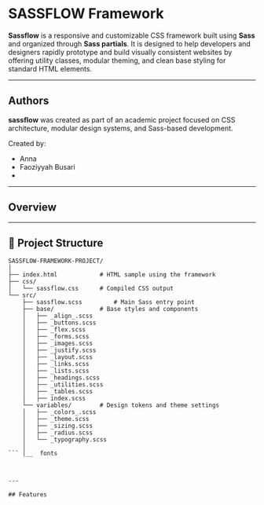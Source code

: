 # SASSFLOW Framework

**Sassflow** is a responsive and customizable CSS framework built using **Sass** and organized through **Sass partials**. It is designed to help developers and designers rapidly prototype and build visually consistent websites by offering utility classes, modular theming, and clean base styling for standard HTML elements.

---

## Authors

**sassflow** was created as part of an academic project focused on CSS architecture, modular design systems, and Sass-based development.

Created by:  
- Anna   
- Faoziyyah Busari 
- 

---

## Overview



---

## 📁 Project Structure

```
SASSFLOW-FRAMEWORK-PROJECT/
│
├── index.html            # HTML sample using the framework
├── css/
│   └── sassflow.css      # Compiled CSS output
└── src/
    ├── sassflow.scss         # Main Sass entry point
    ├── base/             # Base styles and components
    │   ├── _align_.scss
    │   ├── _buttons.scss
    │   ├── _flex.scss
    │   ├── _forms.scss
    │   ├── _images.scss
    │   ├── _justify.scss
    │   ├── _layout.scss
    │   ├── _links.scss
    │   ├── _lists.scss
    │   ├── _headings.scss
    │   ├── _utilities.scss
    │   ├── _tables.scss
    │   ├── index.scss
    └── variables/        # Design tokens and theme settings
    │   ├── _colors_.scss
    │   ├── _theme.scss
    │   ├── _sizing.scss
    │   ├── _radius.scss
    │   └── _typography.scss
    │ 
``` │__  fonts



---

## Features



